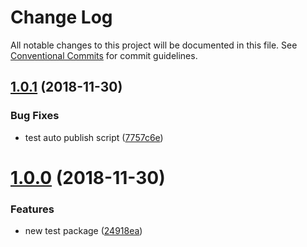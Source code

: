 # Change Log

All notable changes to this project will be documented in this file.
See [Conventional Commits](https://conventionalcommits.org) for commit guidelines.

## [1.0.1](https://github.com/quid/ui-framework/compare/v1.0.0...v1.0.1) (2018-11-30)


### Bug Fixes

* test auto publish script ([7757c6e](https://github.com/quid/ui-framework/commit/7757c6e))





# [1.0.0](https://github.com/quid/ui-framework/compare/v1.1.1...v1.0.0) (2018-11-30)

### Features

- new test package ([24918ea](https://github.com/quid/ui-framework/commit/24918ea))
